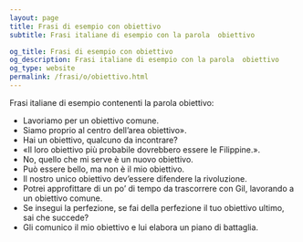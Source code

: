 ```yaml
---
layout: page
title: Frasi di esempio con obiettivo 
subtitle: Frasi italiane di esempio con la parola  obiettivo

og_title: Frasi di esempio con obiettivo 
og_description: Frasi italiane di esempio con la parola  obiettivo
og_type: website
permalink: /frasi/o/obiettivo.html
---
```


Frasi italiane di esempio contenenti la parola obiettivo:


- Lavoriamo per un obiettivo comune.
- Siamo proprio al centro dell’area obiettivo».
- Hai un obiettivo, qualcuno da incontrare?
- «Il loro obiettivo più probabile dovrebbero essere le Filippine.».
- No, quello che mi serve è un nuovo obiettivo.
- Può essere bello, ma non è il mio obiettivo.
- Il nostro unico obiettivo dev’essere difendere la rivoluzione.
- Potrei approfittare di un po’ di tempo da trascorrere con Gil, lavorando a un obiettivo comune.
- Se insegui la perfezione, se fai della perfezione il tuo obiettivo ultimo, sai che succede?
- Gli comunico il mio obiettivo e lui elabora un piano di battaglia.
